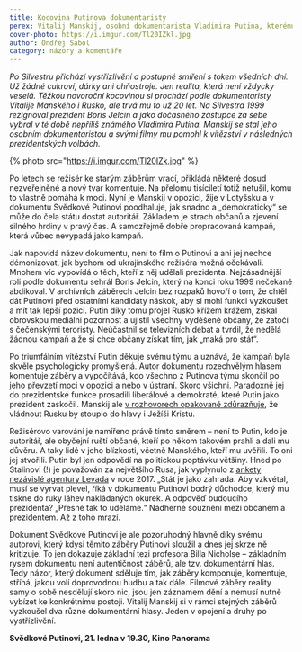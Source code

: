 ```yaml
---
title: Kocovina Putinova dokumentaristy
perex: Vitalij Manskij, osobní dokumentarista Vladimira Putina, kterému pomohl stát se prezidentem, se po letech vrací ke starým záběrům, přikládá některé dosud nezveřejněné a nový tvar komentuje.
cover-photo: https://i.imgur.com/Tl20IZkl.jpg
author: Ondřej Sabol
category: názory a komentáře
---
```


*Po Silvestru přichází vystřízlivění a postupné smíření s tokem všedních dní. Už žádné cukroví, dárky ani ohňostroje. Jen realita, která není vždycky veselá. Těžkou novoroční kocovinou si prochází podle dokumentaristy Vitalije Manského i Rusko, ale trvá mu to už 20 let. Na Silvestra 1999 rezignoval prezident Boris Jelcin a jako dočasného zástupce za sebe vybral v té době nepříliš známého Vladimira Putina. Manskij se stal jeho osobním dokumentaristou a svými filmy mu pomohl k vítězství v následných prezidentských volbách.*

{% photo src="https://i.imgur.com/Tl20IZk.jpg" %}

Po letech se režisér ke starým záběrům vrací, přikládá některé dosud nezveřejněné a nový tvar komentuje. Na přelomu tisíciletí totiž netušil, komu to vlastně pomáhá k moci. Nyní je Manskij v opozici, žije v Lotyšsku a v dokumentu Svědkové Putinovi poodhaluje, jak snadno a „demokraticky“ se může do čela státu dostat autoritář. Základem je strach občanů a zjevení silného hrdiny v pravý čas. A samozřejmě dobře propracovaná kampaň, která vůbec nevypadá jako kampaň.

Jak napovídá název dokumentu, není to film o Putinovi a ani jej nechce démonizovat, jak bychom od ukrajinského režiséra možná očekávali. Mnohem víc vypovídá o těch, kteří z něj udělali prezidenta. Nejzásadnější roli podle dokumentu sehrál Boris Jelcin, který na konci roku 1999 nečekaně abdikoval. V archivních záběrech Jelcin bez rozpaků hovoří o tom, že chtěl dát Putinovi před ostatními kandidáty náskok, aby si mohl funkci vyzkoušet a mít tak lepší pozici. Putin díky tomu projel Rusko křížem krážem, získal obrovskou mediální pozornost a ujistil všechny vyděšené občany, že zatočí s čečenskými teroristy. Neúčastnil se televizních debat a tvrdil, že nedělá žádnou kampaň a že si chce občany získat tím, jak „maká pro stát“.

Po triumfálním vítězství Putin děkuje svému týmu a uznává, že kampaň byla skvěle psychologicky promyšlená. Autor dokumentu rozechvělým hlasem komentuje záběry a vypočítává, kdo všechno z Putinova týmu skončil po jeho převzetí moci v opozici a nebo v ústraní. Skoro všichni. Paradoxně jej do prezidentské funkce prosadili liberálové a demokraté, které Putin jako prezident zaskočil. Manskij ale [v rozhovorech opakovaně zdůrazňuje](https://www.novinky.cz/kultura/salon/478362-putin-je-to-i-moje-vina-vitalij-manskij-vyhral-ve-varech-s-dokumentem-svedkove-putinovi.html), že vládnout Rusku by stouplo do hlavy i Ježíši Kristu.

Režisérovo varování je namířeno právě tímto směrem – není to Putin, kdo je autoritář, ale obyčejní ruští občané, kteří po někom takovém prahli a dali mu důvěru. A taky lidé v jeho blízkosti, včetně Manského, kteří mu uvěřili. To oni jej stvořili. Putin byl jen odpovědí na politickou poptávku většiny. Hned po Stalinovi (!) je považován za největšího Rusa, jak vyplynulo z [ankety nezávislé agentury Levada](http://www.levada.ru/2017/06/26/vydayushhiesya-lyudi/) v roce 2017. „Stát je jako zahrada. Aby vzkvétal, musí se vyrvat plevel, říká v dokumentu Putinovi bodrý důchodce, který mu tiskne do ruky láhev nakládaných okurek. A odpověď budoucího prezidenta? „Přesně tak to uděláme.“ Nádherné souznění mezi občanem a prezidentem. Až z toho mrazí.

Dokument Svědkové Putinovi je ale pozoruhodný hlavně díky svému autorovi, který kdysi těmito záběry Putinovi sloužil a dnes jej skrze ně kritizuje. To jen dokazuje základní tezi profesora Billa Nicholse – základním rysem dokumentu není autentičnost záběrů, ale tzv. dokumentární hlas. Tedy názor, který dokument sděluje tím, jak záběry komponuje, komentuje, stříhá, jakou volí doprovodnou hudbu a tak dále. Filmové záběry reality samy o sobě nesdělují skoro nic, jsou jen záznamem dění a nemusí nutně vybízet ke konkrétnímu postoji. Vitalij Manskij si v rámci stejných záběrů vyzkoušel dva různé dokumentární hlasy. Jeden v opojení a druhý po vystřízlivění.

**Svědkové Putinovi, 21. ledna v 19.30, Kino Panorama**